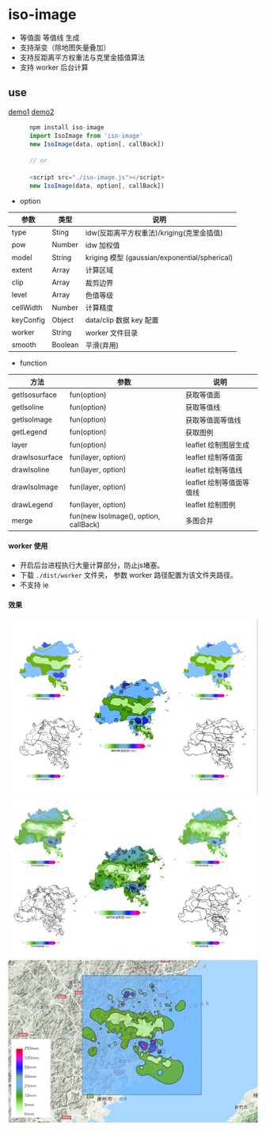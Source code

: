 # iso-image
 * 等值面 等值线 生成
 * 支持渐变（除地图失量叠加）
 * 支持反距离平方权重法与克里金插值算法
 * 支持 worker 后台计算

## use
 [demo1](./dist/index.html)
 [demo2](./src/map.html)

``` js
      npm install iso-image
      import IsoImage from 'iso-image'
      new IsoImage(data, option[, callBack])

      // or 

      <script src="./iso-image.js"></script>
      new IsoImage(data, option[, callBack])
```

 * option

|参数|类型|说明|
|----|----|----|
|type|Sting|idw(反距离平方权重法)/kriging(克里金插值)|
|pow|Number|idw 加权值|
|model|String|kriging 模型 (gaussian/exponential/spherical)|
|extent|Array|计算区域|
|clip|Array|裁剪边界|
|level|Array|色值等级|
|cellWidth|Number|计算精度|
|keyConfig|Object|data/clip 数据 key 配置|
|worker|String|worker 文件目录|
|smooth|Boolean|平滑(弃用)|

 * function

|方法|参数|说明|
|----|----|----|
|getIsosurface|fun(option)|获取等值面|
|getIsoline|fun(option)|获取等值线|
|getIsoImage|fun(option)|获取等值面等值线|
|getLegend|fun(option)|获取图例|
|layer|fun(option)|leaflet 绘制图层生成|
|drawIsosurface|fun(layer, option)|leaflet 绘制等值面|
|drawIsoline|fun(layer, option)|leaflet 绘制等值线|
|drawIsoImage|fun(layer, option)|leaflet 绘制等值面等值线|
|drawLegend|fun(layer, option)|leaflet 绘制图例|
|merge|fun(new IsoImage(), option, callBack)|多图合并|

#### worker 使用
 * 开启后台进程执行大量计算部分，防止js堵塞。
 * 下载 `./dist/worker` 文件夹， 参数 worker 路径配置为该文件夹路径。
 * 不支持 ie

#### 效果
![基本](./dist/image/image1.png)
![渐变](./dist/image/image2.png)
![地图](./dist/image/image3.png)
